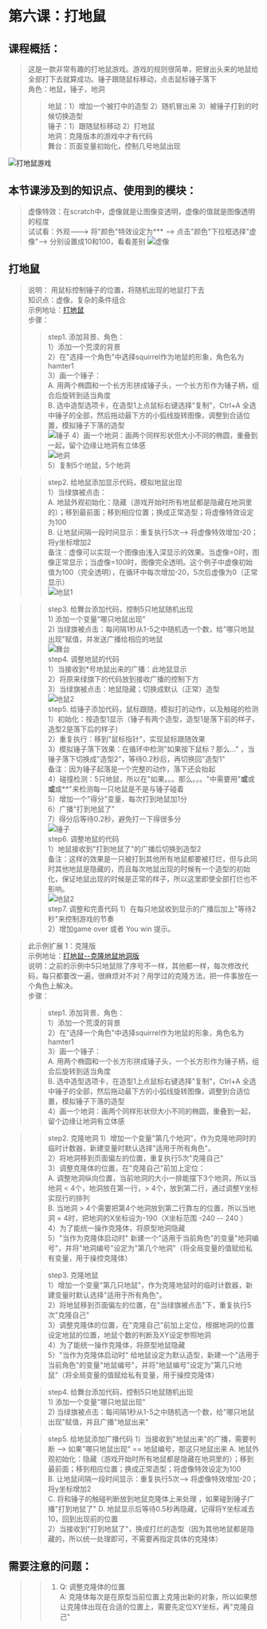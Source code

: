 # 第六课：打地鼠

## 课程概括：   
> 这是一款非常有趣的打地鼠游戏。游戏的规则很简单，把冒出头来的地鼠给全部打下去就算成功。锤子跟随鼠标移动，点击鼠标锤子落下     
> 角色：地鼠，锤子，地洞    
>> 地鼠：1）增加一个被打中的造型 2）随机冒出来 3）被锤子打到的时候切换造型    
>> 锤子：1）跟随鼠标移动  2）打地鼠   
>> 地洞：克隆版本的游戏中才有代码   
>> 舞台：页面变量初始化，控制几号地鼠出现   

![打地鼠游戏](https://raw.githubusercontent.com/jellier/teachkidscratch/master/thumb/Hamster.jpg)


## 本节课涉及到的知识点、使用到的模块：  
> 虚像特效：在scratch中，虚像就是让图像变透明，虚像的值就是图像透明的程度     
  试试看：外观---> 将"颜色"特效设定为*** --> 点击"颜色"下拉框选择"虚像"--> 分别设置成10和100，看看差别
![虚像](https://raw.githubusercontent.com/jellier/teachkidscratch/master/thumb/Hamster_virtual.jpg)
## 打地鼠      
> 说明： 用鼠标控制锤子的位置，将随机出现的地鼠打下去     
> 知识点：虚像，复杂的条件组合     
> 示例地址：[打地鼠](https://scratch.mit.edu/projects/325454314/editor)   
> 步骤：
>> step1. 添加背景、角色：   
        1）添加一个荒漠的背景     
        2）在"选择一个角色"中选择squirrel作为地鼠的形象，角色名为hamter1     
        3）画一个锤子：   
            A. 用两个椭圆和一个长方形拼成锤子头，一个长方形作为锤子柄，组合后旋转到适当角度     
            B. 选中造型选项卡，在造型1上点鼠标右键选择"复制"，Ctrl+A 全选中锤子的全部，然后拖动最下方的小弧线旋转图像，调整到合适位置，模拟锤子下落的造型   
        ![锤子](https://raw.githubusercontent.com/jellier/teachkidscratch/master/thumb/Hamster_hammer.jpg) 
        4）画一个地洞：画两个同样形状但大小不同的椭圆，重叠到一起，留个边缘让地洞有立体感    
        ![地洞](https://raw.githubusercontent.com/jellier/teachkidscratch/master/thumb/Hamster_hole.jpg)  
        5）复制5个地鼠，5个地洞     
        
>> step2. 给地鼠添加显示代码，模拟地鼠出现    
        1）当绿旗被点击：    
           A. 地鼠外观初始化：隐藏（游戏开始时所有地鼠都是隐藏在地洞里的）；移到最前面；移到相应位置；换成正常造型；将虚像特效设定为100     
           B. 让地鼠间隔一段时间显示：重复执行5次--> 将虚像特效增加-20；将y坐标增加2        
           备注：虚像可以实现一个图像由浅入深显示的效果。当虚像=0时，图像正常显示；当虚像=100时，图像完全透明。这个例子中虚像初始值为100（完全透明），在循环中每次增加-20，5次后虚像为0（正常显示）     
![地鼠1](https://raw.githubusercontent.com/jellier/teachkidscratch/master/thumb/Hamster_hamster1.jpg)            
        
>> step3. 给舞台添加代码，控制5只地鼠随机出现    
        1) 添加一个变量"哪只地鼠出现"      
        2) 当绿旗被点击：每间隔1秒从1-5之中随机选一个数，给"哪只地鼠出现"赋值，并发送广播给相应的地鼠      
![舞台](https://raw.githubusercontent.com/jellier/teachkidscratch/master/thumb/Hamster_storage.jpg)         
>> step4. 调整地鼠的代码    
        1）当接收到*号地鼠出来的广播：此地鼠显示     
        2）将原来绿旗下的代码放到接收广播的控制下方   
        3）当绿旗被点击：地鼠隐藏；切换成默认（正常）造型     
![地鼠2](https://raw.githubusercontent.com/jellier/teachkidscratch/master/thumb/Hamster_hamster2.jpg)          
>> step5. 给锤子添加代码，鼠标跟随，模拟打的动作，以及触碰的检测     
        1）初始化：按造型1显示（锤子有两个造型，造型1是落下前的样子，造型2是落下后的样子）   
        2）重复执行：移到"鼠标指针"，实现鼠标跟随效果     
        3）模拟锤子落下效果：在循环中检测"如果按下鼠标？那么..." ，当锤子落下切换成"造型2"，等待0.2秒后，再切换回"造型1"     
            备注：因为锤子起落是一个完整的动作，落下还会抬起    
        4）碰撞检测：5只地鼠，所以在"如果。。。那么。。。"中需要用"**或**或**或**或**"来检测每一只地鼠是不是与锤子碰着    
        5）增加一个"得分"变量，每次打到地鼠加1分    
        6）广播"打到地鼠了"   
        7）得分后等待0.2秒，避免打一下得很多分   
![锤子](https://raw.githubusercontent.com/jellier/teachkidscratch/master/thumb/Hamster_hammercode.jpg)            
>> step6. 调整地鼠的代码   
        1）地鼠接收到"打到地鼠了"的广播后切换到造型2    
        备注：这样的效果是一只被打到其他所有地鼠都要被打烂，但与此同时其他地鼠是隐藏的，而且每次地鼠出现的时候有一个造型的初始化，保证地鼠出现的时候是正常的样子，所以这里即使全部打烂也不影响。    
![地鼠2](https://raw.githubusercontent.com/jellier/teachkidscratch/master/thumb/Hamster_hamster3.jpg)                 
>> step7. 调整和完善代码
        1）在每只地鼠收到显示的广播后加上"等待2秒"来控制游戏的节奏   
        2）增加game over 或者 You win 提示。
        
    

> 此示例扩展 1：克隆版     
> 示例地址：[打地鼠--克隆地鼠地洞版](https://scratch.mit.edu/projects/326389786/editor)     
> 说明：之前的示例中5只地鼠除了序号不一样，其他都一样，每次修改代码，每只都要改一遍，很麻烦对不对？用学过的克隆方法，把一件事放在一个角色上解决。     
> 步骤：
>> step1. 添加背景、角色：   
        1）添加一个荒漠的背景     
        2）在"选择一个角色"中选择squirrel作为地鼠的形象，角色名为hamter1     
        3）画一个锤子：   
            A. 用两个椭圆和一个长方形拼成锤子头，一个长方形作为锤子柄，组合后旋转到适当角度     
            B. 选中造型选项卡，在造型1上点鼠标右键选择"复制"，Ctrl+A 全选中锤子的全部，然后拖动最下方的小弧线旋转图像，调整到合适位置，模拟锤子下落的造型    
        4）画一个地洞：画两个同样形状但大小不同的椭圆，重叠到一起，留个边缘让地洞有立体感    

>> step2. 克隆地洞
        1）增加一个变量"第几个地洞"，作为克隆地洞时的临时计数器，新建变量时默认选择"适用于所有角色"。  
        2）将地洞移到页面偏左的位置，重复执行5次"克隆自己"   
        3）调整克隆体的位置，在"克隆自己"前加上定位：   
            A. 调整地洞纵向位置，当前地洞的大小一排能摆下3个地洞，所以当地洞 < 4个，地洞放在第一行，> 4个，放到第二行，通过调整Y坐标实现行的排列    
            B. 当地洞 > 4个需要把第4个地洞放到第二行靠左的位置，所以当地洞 = 4时，把地洞的X坐标设为-190（X坐标范围 -240 -- 240 ）     
        4）为了能统一操作克隆体，将原型地洞隐藏  
        5）"当作为克隆体启动时" 新建一个"适用于当前角色"的变量"地洞编号"，并将"地洞编号"设定为"第几个地洞"（将全局变量的值赋给私有变量，用于操控克隆体） 

>> step3. 克隆地鼠        
        1）增加一个变量"第几只地鼠"，作为克隆地鼠时的临时计数器，新建变量时默认选择"适用于所有角色"。  
        2）将地鼠移到页面偏左的位置，在"当绿旗被点击"下，重复执行5次"克隆自己"   
        3）调整克隆体的位置，在"克隆自己"前加上定位，根据地洞的位置设定地鼠的位置，地鼠个数的判断及XY设定参照地洞   
        4）为了能统一操作克隆体，将原型地鼠隐藏   
        5）"当作为克隆体启动时" 给地鼠设定为默认造型，新建一个"适用于当前角色"的变量"地鼠编号"，并将"地鼠编号"设定为"第几只地鼠"（将全局变量的值赋给私有变量，用于操控克隆体）
        
>> step4. 给舞台添加代码，控制5只地鼠随机出现    
        1) 添加一个变量"哪只地鼠出现"      
        2) 当绿旗被点击：每间隔1秒从1-5之中随机选一个数，给"哪只地鼠出现"赋值，并且广播"地鼠出来" 
          
>> step5. 给地鼠添加广播代码
        1）当接收到"地鼠出来"的广播，需要判断 --> 如果"哪只地鼠出现" == 地鼠编号，那这只地鼠出来
            A. 地鼠外观初始化：隐藏（游戏开始时所有地鼠都是隐藏在地洞里的）；移到最前面；移到相应位置；换成正常造型；将虚像特效设定为100     
           B. 让地鼠间隔一段时间显示：重复执行5次--> 将虚像特效增加-20；将y坐标增加2   
           C. 将和锤子的触碰判断放到地鼠克隆体上来处理 ，如果碰到锤子广播"打到地鼠了"
           D. 地鼠显示后等待0.5秒再隐藏，记得将Y坐标减去10，回到出现前的位置  
        2）当接收到"打到地鼠了"，换成打烂的造型（因为其他地鼠都是隐藏的，所以统一处理即可，不需要再指定具体的克隆体）
        
## 需要注意的问题：  
>>1. Q: 调整克隆体的位置         
     A: 克隆体每次是在原型当前位置上克隆出新的对象，所以如果想让克隆体出现在合适的位置上，需要先定位XY坐标，再"克隆自己"       
     
     
     
 
